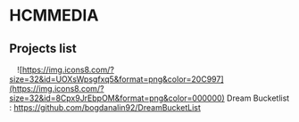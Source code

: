 # HCMMEDIA

## Projects list

  &emsp;![https://img.icons8.com/?size=32&id=UOXsWpsgfxq5&format=png&color=20C997](https://img.icons8.com/?size=32&id=8Cpx9JrEbpOM&format=png&color=000000) Dream Bucketlist : https://github.com/bogdanalin92/DreamBucketList


